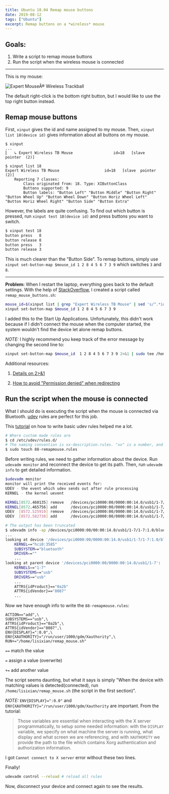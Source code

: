 ```yaml
---
title: Ubuntu 18.04 Remap mouse buttons
date: 2019-08-12
tags: ["Ubuntu"]
excerpt: Remap buttons on a *wireless* mouse
---
```


## Goals:

1. Write a script to remap mouse buttons
2. Run the script when the wireless mouse is connected

---

This is my mouse:

![Expert MouseÂ® Wireless Trackball](https://media.accobrands.com/media/560-560/368565.jpg?width=680px&height=449px)

The default right-click is the bottom right button, but I would like to use the top right button instead.

## Remap mouse buttons

First, `xinput` gives the id and name assigned to my mouse. Then, `xinput list 18(device id)` gives information about all buttons on my mouse.

```shell
$ xinput
...
⎜   ↳ Expert Wireless TB Mouse                	id=18	[slave  pointer  (2)]

$ xinput list 18
Expert Wireless TB Mouse                	id=18	[slave  pointer  (2)]
	Reporting 7 classes:
		Class originated from: 18. Type: XIButtonClass
		Buttons supported: 9
		Button labels: "Button Left" "Button Middle" "Button Right" "Button Wheel Up" "Button Wheel Down" "Button Horiz Wheel Left" "Button Horiz Wheel Right" "Button Side" "Button Extra"
```

However, the labels are quite confusing. To find out which button is pressed, run `xinput test 18(device id)` and press buttons you want to switch.

```bash
$ xinput test 18
button press   8
button release 8
button press   3
button release 3
```

This is much clearer than the "Button Side". To remap buttons, simply use `xinput set-button-map $mouse_id 1 2 8 4 5 6 7 3 9` which switches `3` and `8`.

---

**Problem:** When I restart the laptop, everything goes back to the default settings. With the help of [StackOverflow](https://askubuntu.com/questions/492744/how-do-i-automatically-remap-buttons-on-my-mouse-at-startup), I created a script called `remap_mouse_buttons.sh`:

```bash
mouse_id=$(xinput list | grep "Expert Wireless TB Mouse" | sed 's/^.*id=\([0-9]*\)[ \t].*/\1/')
xinput set-button-map $mouse_id 1 2 8 4 5 6 7 3 9
```

I added this to the Start Up Applications. Unfortunately, this didn't work because if I didn't connect the mouse when the computer started, the system wouldn't find the device let alone remap buttons.

_NOTE:_ I highly recommend you keep track of the error message by changing the second line to:

```bash
xinput set-button-map $mouse_id  1 2 8 4 5 6 7 3 9 2>&1 | sudo tee /home/yourusername/error.txt
```

Additional resources:

1. [Details on 2>&1](https://stackoverflow.com/questions/818255/in-the-shell-what-does-21-mean)

2. [How to avoid "Permission denied" when redirecting](https://stackoverflow.com/questions/82256/how-do-i-use-sudo-to-redirect-output-to-a-location-i-dont-have-permission-to-wr)

## Run the script when the mouse is connected

What I should do is executing the script when the mouse is connected via Bluetooth. [udev](https://wiki.debian.org/udev) rules are perfect for this job.

This [tutorial](https://linuxconfig.org/tutorial-on-how-to-write-basic-udev-rules-in-linux) on how to write basic udev rules helped me a lot.

```bash
# Where custom made rules are
$ cd /etc/udev/rules.d/
# The naming convention is xx-description.rules. "xx" is a number, and the larger it is, the later it will be executed
$ sudo touch 88-remapmouse.rules
```

Before writing rules, we need to gather information about the device. Run `udevadm monitor` and reconnect the device to get its path. Then, run `udevadm info` to get detailed information.

```bash
$udevadm monitor
monitor will print the received events for:
UDEV - the event which udev sends out after rule processing
KERNEL - the kernel uevent

KERNEL[8572.460135] remove   /devices/pci0000:00/0000:00:14.0/usb1/1-7/1-7:1.0/bluetooth/hci0/hci0:3585 (bluetooth)
KERNEL[8572.465756] add      /devices/pci0000:00/0000:00:14.0/usb1/1-7/1-7:1.0/bluetooth/hci0/hci0:3585 (bluetooth)
UDEV  [8572.525910] remove   /devices/pci0000:00/0000:00:14.0/usb1/1-7/1-7:1.0/bluetooth/hci0/hci0:3585 (bluetooth)
UDEV  [8572.582738] add      /devices/pci0000:00/0000:00:14.0/usb1/1-7/1-7:1.0/bluetooth/hci0/hci0:3585 (bluetooth)

# The output has been truncated
$ udevadm info -ap /devices/pci0000:00/00:00:14.0/usb1/1-7/1-7:1.0/bluetooth/hci0/hci0:3585
...
looking at device '/devices/pci0000:00/0000:00:14.0/usb1/1-7/1-7:1.0/bluetooth/hci0/hci0:3585':
    KERNEL=="hci0:3585"
    SUBSYSTEM=="bluetooth"
    DRIVER==""
	...
looking at parent device '/devices/pci0000:00/0000:00:14.0/usb1/1-7':
    KERNELS=="1-7"
    SUBSYSTEMS=="usb"
    DRIVERS=="usb"
	...
    ATTRS{idProduct}=="0a2b"
    ATTRS{idVendor}=="8087"
    ...
```

Now we have enough info to write the `88-remapmouse.rules`:

```
ACTION=="add",\
SUBSYSTEMS=="usb",\
ATTRS{idProduct}=="0a2b",\
ATTRS{idVendor}=="8087",\
ENV{DISPLAY}=":0.0",\
ENV{XAUTHORITY}="/run/user/1000/gdm/Xauthority",\
RUN+="/home/lisixian/remap_mouse.sh"
```

`==` match the value

`=` assign a value (overwrite)

`+=` add another value

The script seems daunting, but what it says is simply "When the device with matching values is detected(connected), run `/home/lisixian/remap_mouse.sh` (the script in the first section)".

_NOTE:_ `ENV{DISPLAY}=":0.0"` and `ENV{XAUTHORITY}="/run/user/1000/gdm/Xauthority` are important. From the tutorial:

> Those variables are essential when interacting with the X server programmatically, to setup some needed information: with the `DISPLAY` variable, we specify on what machine the server is running, what display and what screen we are referencing, and with `XAUTHORITY` we provide the path to the file which contains Xorg authentication and authorization information.

I got `Cannot connect to X server` error without these two lines.

Finally!

```bash
udevadm control --reload # reload all rules
```

Now, disconnect your device and connect again to see the results.

